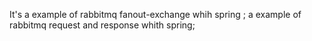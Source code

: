 It's a example of rabbitmq fanout-exchange whih spring ;
a example of rabbitmq request and response whith spring;
